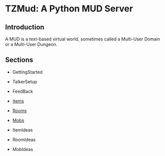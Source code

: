 # TZMud: A Python MUD Server #

## Introduction ##

A MUD is a text-based virtual world, sometimes called a
Multi-User Domain or a Multi-User Dungeon.

## Sections ##

  * GettingStarted
  * TalkerSetup

  * FeedBack


  * [Items](Items.md)
  * [Rooms](Rooms.md)
  * [Mobs](Mobs.md)

  * ItemIdeas
  * RoomIdeas
  * MobIdeas